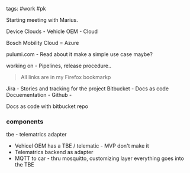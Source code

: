 tags: #work #pk 

Starting meeting with Marius.

Device Clouds - Vehicle OEM - Cloud 

Bosch Mobility Cloud = Azure

pulumi.com - Read about it make a simple use case maybe? 

working on - Pipelines, release procedure.. 

> All links are in my Firefox bookmarkp

Jira - Stories and tracking for the project
Bitbucket - Docs as code
Docuementation - 
Github - 

Docs as code with bitbucket repo 

### components

tbe - telematrics adapter 
- Vehicel OEM has a TBE / telematic - MVP don't make it 
- Telematrics backend as adapter
- MQTT to car - thru mosquitto, customizing layer everything goes into the TBE






